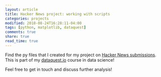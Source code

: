 ```yaml
---
layout: article
title: Hacker News project: working with scripts
categories: projects
modified: 2018-08-24T16:28:11-04:00
tags: [python, matplotlib, dataquest]
comments: true
share: true
read_time: true
---
```


Find the py files that I created for my project on [Hacker News submissions](https://github.com/nahusznaj/Hackers_News_dataquest/).
This is part of my [dataquest.io]() course in data science!

Feel free to get in touch and discuss further analysis!
